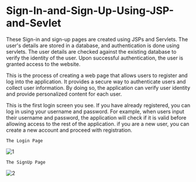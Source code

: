 # Sign-In-and-Sign-Up-Using-JSP-and-Sevlet
 
 These Sign-in and sign-up pages are created using JSPs and Servlets. The user's details are stored in a database, and authentication is done using servlets. The user details are checked against the existing database to verify the identity of the user. Upon successful authentication, the user is granted access to the website.

This is the process of creating a web page that allows users to register and log into the application. It provides a secure way to authenticate users and collect user information. By doing so, the application can verify user identity and provide personalized content for each user.


This is the first login screen you see. If you have already registered, you can log in using your username and password.
For example, when users input their username and password, the application will check if it is valid before allowing
access to the rest of the application.  if you are a new user, you can create a new account and proceed with registration.

```The Login Page```

![1](https://github.com/MANISH-SAHANI/Sign-In-and-Sign-Up-Using-JSP-and-Sevlet/assets/91081774/829e6d4e-160d-4c77-9c24-2580ac5e5a08)

``` The SignUp Page ```

![2](https://github.com/MANISH-SAHANI/Sign-In-and-Sign-Up-Using-JSP-and-Sevlet/assets/91081774/94cfa3b0-9b9d-4d7d-afea-ea0a4ca5374f)
